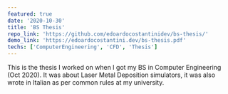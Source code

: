 ```yaml
---
featured: true
date: '2020-10-30'
title: 'BS Thesis'
repo_link: 'https://github.com/edoardocostantinidev/bs-thesis/'
demo_link: 'https://edoardocostantini.dev/bs-thesis.pdf'
techs: ['ComputerEngineering', 'CFD', 'Thesis']
---
```


This is the thesis I worked on when I got my BS in Computer Engineering (Oct 2020). It was about Laser Metal Deposition simulators, it was also wrote in Italian as per common rules at my university.